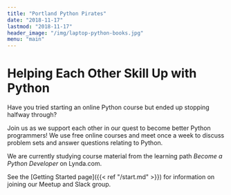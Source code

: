```yaml
---
title: "Portland Python Pirates"
date: "2018-11-17"
lastmod: "2018-11-17"
header_image: "/img/laptop-python-books.jpg"
menu: "main"
---
```


# Helping Each Other Skill Up with Python
Have you tried starting an online Python course but ended up stopping halfway through? 

Join us as we support each other in our quest to become better Python programmers!  We use free online courses and meet once a week to discuss problem sets and answer questions relating to Python.

We are currently studying course material from the learning path _Become a Python Developer_ on Lynda.com.

See the [Getting Started page]({{< ref "/start.md" >}}) for information on joining our Meetup and Slack group.
